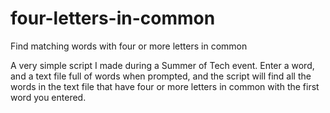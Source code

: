 # four-letters-in-common
Find matching words with four or more letters in common

A very simple script I made during a Summer of Tech event. Enter a word, and a text file full of words when prompted, and the script will find all the words in the text file that have four or more letters in common with the first word you entered.
